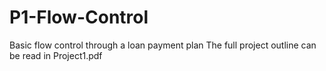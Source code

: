 # P1-Flow-Control
Basic flow control through a loan payment plan
The full project outline can be read in Project1.pdf

